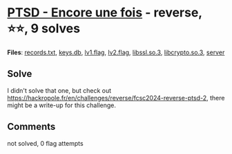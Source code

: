 [PTSD - Encore une fois](challenge_files/README.md) - reverse, ⭐⭐, 9 solves
===

**Files**: [records.txt](https://www.narthorn.com/ctf/FCSC-2024/challenge_files/reverse/PTSD%20-%20Encore%20une%20fois/records.txt), [keys.db](https://www.narthorn.com/ctf/FCSC-2024/challenge_files/reverse/PTSD%20-%20Encore%20une%20fois/keys.db), [lv1.flag](https://www.narthorn.com/ctf/FCSC-2024/challenge_files/reverse/PTSD%20-%20Encore%20une%20fois/lv1.flag), [lv2.flag](https://www.narthorn.com/ctf/FCSC-2024/challenge_files/reverse/PTSD%20-%20Encore%20une%20fois/lv2.flag), [libssl.so.3](https://www.narthorn.com/ctf/FCSC-2024/challenge_files/reverse/PTSD%20-%20Encore%20une%20fois/libssl.so.3), [libcrypto.so.3](https://www.narthorn.com/ctf/FCSC-2024/challenge_files/reverse/PTSD%20-%20Encore%20une%20fois/libcrypto.so.3), [server](https://www.narthorn.com/ctf/FCSC-2024/challenge_files/reverse/PTSD%20-%20Encore%20une%20fois/server)

## Solve

I didn't solve that one, but check out https://hackropole.fr/en/challenges/reverse/fcsc2024-reverse-ptsd-2, there might be a write-up for this challenge.

## Comments

not solved, 0 flag attempts
